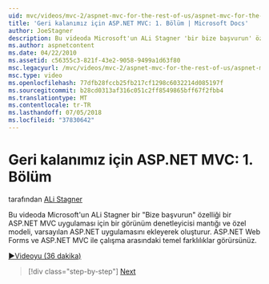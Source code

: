 ```yaml
---
uid: mvc/videos/mvc-2/aspnet-mvc-for-the-rest-of-us/aspnet-mvc-for-the-rest-of-us-part-1
title: 'Geri kalanımız için ASP.NET MVC: 1. Bölüm | Microsoft Docs'
author: JoeStagner
description: Bu videoda Microsoft'un ALi Stagner 'bir bize başvurun' özelliği bir ASP.NET MVC uygulaması için bir görünüm denetleyicisi mantığı ve özel modeli için t ekleyerek derlemeler...
ms.author: aspnetcontent
ms.date: 04/22/2010
ms.assetid: c56355c3-821f-43e2-9058-9499a1d63f80
msc.legacyurl: /mvc/videos/mvc-2/aspnet-mvc-for-the-rest-of-us/aspnet-mvc-for-the-rest-of-us-part-1
msc.type: video
ms.openlocfilehash: 77dfb28fccb25fb217cf1298c6032214d085197f
ms.sourcegitcommit: b28cd0313af316c051c2ff8549865bff67f2fbb4
ms.translationtype: MT
ms.contentlocale: tr-TR
ms.lasthandoff: 07/05/2018
ms.locfileid: "37830642"
---
```

<a name="aspnet-mvc-for-the-rest-of-us-part-1"></a>Geri kalanımız için ASP.NET MVC: 1. Bölüm
====================
tarafından [ALi Stagner](https://github.com/JoeStagner)

Bu videoda Microsoft'un ALi Stagner bir "Bize başvurun" özelliği bir ASP.NET MVC uygulaması için bir görünüm denetleyicisi mantığı ve özel modeli, varsayılan ASP.NET uygulamasını ekleyerek oluşturur. ASP.NET Web Forms ve ASP.NET MVC ile çalışma arasındaki temel farklılıklar görürsünüz.

[&#9654;Videoyu (36 dakika)](https://channel9.msdn.com/Blogs/ASP-NET-Site-Videos/aspnet-mvc-for-the-rest-of-us-part-1)

> [!div class="step-by-step"]
> [Next](aspnet-mvc-for-the-rest-of-us-part-2.md)
